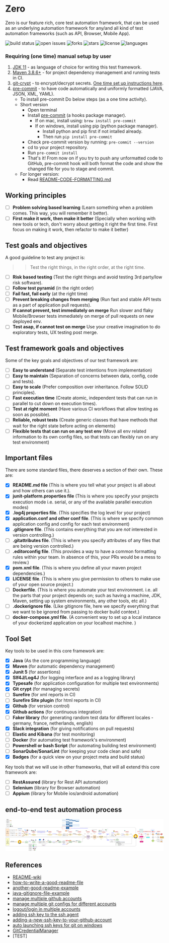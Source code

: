 # Zero

Zero is our feature rich, core test automation framework, that can be used as an underlying automation framework
for any/and all kind of test automation frameworks (such as API, Browser, Mobile App).

![build status](https://img.shields.io/github/actions/workflow/status/raviichunduru/Zero/testing-test-framework.yml?logo=GitHub)
![open issues](https://img.shields.io/github/issues/raviichunduru/Zero)
![forks](https://img.shields.io/github/forks/raviichunduru/Zero)
![stars](https://img.shields.io/github/stars/raviichunduru/Zero)
![license](https://img.shields.io/github/license/raviichunduru/Zero)
![languages](https://img.shields.io/github/languages/count/raviichunduru/Zero)

### Requiring (one time) manual setup by user

1. [JDK 11](https://www.oracle.com/java/technologies/javase/jdk11-archive-downloads.html) - as language of choice for writing this test framework.
2. [Maven 3.8.6+](https://maven.apache.org/) - for project dependency management and running tests in CI.
3. [git-crypt](https://dev.to/heroku/how-to-manage-your-secrets-with-git-crypt-56ih) - to encrypt/decrypt secrets. [One time set up instructions here](docs/README-GIT-CRYPT.md).
4. [pre-commit](https://pre-commit.com/) - to have code automatically and uniformly formatted (JAVA, JSON, XML, YAML).
    - To install pre-commit Do below steps (as a one time activity).
    - Short version
        - Open terminal
        - Install [pre-commit](https://pre-commit.com/) (a hooks package manager).
            - If on mac, install using: `brew install pre-commit`
            - If on windows, install using pip (python package manager).
                - Install python and pip first if not intalled already.
                - Then run `pip install pre-commit`
        - Check pre-commit version by running: `pre-commit --version`
        - cd to your project repository.
        - Run `pre-commit install`
        - That's it! From now on if you try to push any unformatted code to GitHub, pre-commit hook will both format the code
          and show the changed file for you to stage and commit.
    - For longer version:
        - Read [README-CODE-FORMATTING.md](./README-CODE-FORMATTING.md)

## Working principles

- [ ] **Problem solving based learning** (Learn something when a problem comes. This way, you will remember it better).
- [ ] **First make it work, then make it better** (Specially when working with new tools or tech, don't worry about getting it right the first time. First focus on making it work, then refactor to make it better)

## Test goals and objectives

A good guideline to test any project is:

>> Test the right things, in the right order, at the right time.

- [ ] **Risk based testing** (Test the right things and avoid testing 3rd party/low risk software).
- [ ] **Follow test pyramid** (in the right order)
- [ ] **Fail fast, fail early** (at the right time)
- [ ] **Prevent breaking changes from merging** (Run fast and stable API tests as a part of application pull requests).
- [ ] **If cannot prevent, test immediately on merge** Run slower and flaky Mobile/Browser tests immediately on merge of pull requests on new deployed env.
- [ ] **Test asap, if cannot test on merge** Use your creative imagination to do exploratory tests, UX testing post merge.

## Test framework goals and objectives

Some of the key goals and objectives of our test framework are:

- [ ] **Easy to understand** (Separate test intentions from implementation)
- [ ] **Easy to maintain** (Separation of concerns between data, config, code and tests).
- [ ] **Easy to scale** (Prefer composition over inheritance. Follow SOLID principles).
- [ ] **Fast execution time** (Create atomic, independent tests that can run in parallel to cut down on execution times).
- [ ] **Test at right moment** (Have various CI workflows that allow testing as soon as possible).
- [ ] **Reliable, robust tests** (Create generic classes that have methods that wait for the right state before acting on elements)
- [ ] **Flexible tests that can run on any test env** (Move all env related information to its own config files, so that tests can flexibly run on any test environment)

## Important files

There are some standard files, there deserves a section of their own. These are:

- [x] **README.md file** (This is where you tell what your project is all about and how others can use it.).
- [x] **junit-platform.properties file** (This is where you specify your projects execution mode i.e. serial, or any of the available parallel execution modes)
- [x] **.log4j properties file**. (This specifies the log level for your project)
- [x] **application.conf and other conf file**. (This is where we specify common application config and config for each test environment)
- [x] **.gitignore file**. (This contains everything that you are *not* interested in version controlling.)
- [ ] **.gitattributes file**. (This is where you specify attributes of any files that are being version controlled.)
- [ ] **.editorconfig file**. (This provides a way to have a common formatting rules within your team. In absence of this, your PRs would be a mess to review.)
- [x] **pom.xml file**. (This is where you define all your maven project dependencies.)
- [x] **LICENSE file**. (This is where you give permission to others to make use of your open source project.)
- [ ] **Dockerfile**. (This is where you automate your test environment. i.e. all the parts that your project depends on; such as having a machine, JDK, Maven, setting up system environments, any other tools, etc all.)
- [ ] **.dockerignore file**. (Like gitignore file, here we specify everything that we want to be ignored from passing to docker build context.)
- [ ] **docker-compose.yml file**. (A convenient way to set up a local instance of your dockerized application on your localhost machine. )

## Tool Set

Key tools to be used in this core framework are:

- [x] **Java** (As the core programming language)
- [x] **Maven** (for automatic dependency management)
- [x] **Junit 5** (for assertions)
- [x] **Slf4J/Log4J** (for logging interface and as a logging library)
- [x] **Typesafe** (for application configuration for multiple test environments)
- [x] **Git crypt** (for managing secrets)
- [ ] **Surefire** (for xml reports in CI)
- [ ] **Surefire Site plugin** (for html reports in CI)
- [x] **Github** (for version control)
- [x] **Github actions** (for continuous integration)
- [ ] **Faker library** (for generating random test data for different locales - germany, france, netherlands, english)
- [x] **Slack integration** (for giving notifications on pull requests)
- [ ] **Elastic and Kibana** (for test monitoring)
- [ ] **Docker** (for automating test framework's environment)
- [ ] **Powershell or bash Script** (for automating building test environment)
- [ ] **SonarQube/SonarLint** (for keeping your code clean and safe)
- [x] **Badges** (for a quick view on your project meta and build status)

Key tools that we will use in other frameworks, that will all extend this core framework are:

- [ ] **RestAssured**  (library for Rest API automation)
- [ ] **Selenium**  (library for Browser automation)
- [ ] **Appium**  (library for Mobile ios/android automation)

## end-to-end test automation process

![end-to-end-test-process](./images/end-to-end-test-workflow.png)

## References

- [README-wiki](https://en.wikipedia.org/wiki/README)
- [how-to-write-a-good-readme-file](https://www.freecodecamp.org/news/how-to-write-a-good-readme-file/)
- [another-good-readme-example](https://github.com/othneildrew/Best-README-Template)
- [java-gitignore-file-example](https://gist.github.com/dedunumax/54e82214715e35439227)
- [manage multiple github accounts](https://www.freecodecamp.org/news/manage-multiple-github-accounts-the-ssh-way-2dadc30ccaca/)
- [manage multiple git configs for different accounts](https://www.freecodecamp.org/news/how-to-handle-multiple-git-configurations-in-one-machine/)
- [logout/login in multiple accounts](https://medium.com/@devesu/how-to-logout-from-git-in-windows-e17c66fe9ca8)
- [adding ssh key to the ssh agent](https://docs.github.com/en/authentication/connecting-to-github-with-ssh/generating-a-new-ssh-key-and-adding-it-to-the-ssh-agent)
- [adding-a-new-ssh-key-to-your-github-account](https://docs.github.com/en/authentication/connecting-to-github-with-ssh/adding-a-new-ssh-key-to-your-github-account)
- [auto launching ssh keys for git on windows](https://docs.github.com/en/authentication/connecting-to-github-with-ssh/working-with-ssh-key-passphrases#auto-launching-ssh-agent-on-git-for-windows)
- [GitCredentialManager](https://github.com/GitCredentialManager)
- [TEST]
